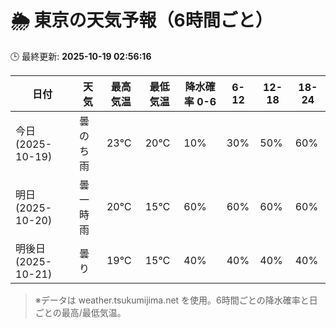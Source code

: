 # 🌦️ 東京の天気予報（6時間ごと）

🕒 最終更新: **2025-10-19 02:56:16**

| 日付 | 天気 | 最高気温 | 最低気温 | 降水確率 0-6 | 6-12 | 12-18 | 18-24 |
|------|------|----------|----------|------------|------|------|------|
| 今日 (2025-10-19) | 曇のち雨 | 23℃ | 20℃ | 10% | 30% | 50% | 60% |
| 明日 (2025-10-20) | 曇一時雨 | 20℃ | 15℃ | 60% | 60% | 60% | 60% |
| 明後日 (2025-10-21) | 曇り | 19℃ | 15℃ | 40% | 40% | 40% | 40% |

> ※データは weather.tsukumijima.net を使用。6時間ごとの降水確率と日ごとの最高/最低気温。